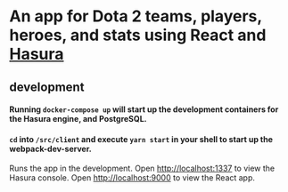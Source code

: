 # An app for Dota 2 teams, players, heroes, and stats using React and [Hasura](https://hasura.io/) 

## development
#### Running `docker-compose up` will start up the development containers for the Hasura engine, and PostgreSQL.
#### `cd` into `/src/client` and execute `yarn start` in your shell to start up the webpack-dev-server.

Runs the app in the development.
Open [http://localhost:1337](http://localhost:1337) to view the Hasura console.
Open [http://localhost:9000](http://localhost:9000) to view the React app.
